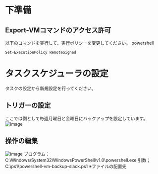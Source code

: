 # 下準備
## Export-VMコマンドのアクセス許可
以下のコマンドを実行して、実行ポリシーを変更してください。
powershell
```
Set-ExecutionPolicy RemoteSigned
```

# タスクスケジューラの設定
タスクの設定から新規設定を行ってください。
## トリガーの設定
ここでは例として毎週月曜日と金曜日にバックアップを設定しています。
![image](https://github.com/nakakimura-s/powershell-vm-backup-slack/assets/160193589/6118ead3-8848-4eb1-8f82-2b01ccf0b568)

## 操作の編集
![image](https://github.com/nakakimura-s/powershell-vm-backup-slack/assets/160193589/e0b30fcb-1521-4408-942c-01158a3a42e0)
プログラム：C:\Windows\System32\WindowsPowerShell\v1.0\powershell.exe
引数；C:\ps1\powershell-vm-backup-slack.ps1 ※ファイルの配置先
